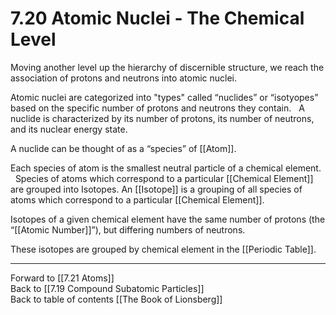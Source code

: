 # 7.20 Atomic Nuclei - The Chemical Level

Moving another level up the hierarchy of discernible structure, we reach the association of protons and neutrons into atomic nuclei. 

Atomic nuclei are categorized into "types" called “nuclides” or “isotyopes” based on the specific number of protons and neutrons they contain. 
 
A nuclide is characterized by its number of protons, its number of neutrons, and its nuclear energy state. 

A nuclide can be thought of as a “species” of [[Atom]]. 

Each species of atom is the smallest neutral particle of a chemical element.
 
Species of atoms which correspond to a particular [[Chemical Element]] are grouped into Isotopes. An [[Isotope]] is a grouping of all species of atoms which correspond to a particular [[Chemical Element]]. 

Isotopes of a given chemical element have the same number of protons (the “[[Atomic Number]]”), but differing numbers of neutrons. 

These isotopes are grouped by chemical element in the [[Periodic Table]]. 

___

Forward to [[7.21 Atoms]]                
Back to [[7.19 Compound Subatomic Particles]]                
Back to table of contents [[The Book of Lionsberg]]  

